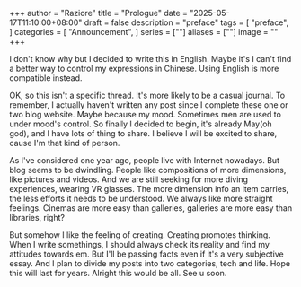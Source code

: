 +++
author = "Raziore"
title = "Prologue"
date = "2025-05-17T11:10:00+08:00"
draft = false
description = "preface"
tags = [
    "preface",
]
categories = [
    "Announcement",
]
series = [""]
aliases = [""]
image = ""
+++

I don't know why but I decided to write this in English. Maybe it's I can't find a better way to control my expressions in Chinese. Using English is more compatible instead. 

OK, so this isn't a specific thread. It's more likely to be a casual journal. To remember, I actually haven't written any post since I complete these one or two blog website. Maybe because my mood. Sometimes men are used to under mood's control. So finally I decided to begin, it's already May(oh god), and I have lots of thing to share. I believe I will be excited to share, cause I'm that kind of person.

As I've considered one year ago, people live with Internet nowadays. But blog seems to be dwindling. People like compositions of more dimensions, like pictures and videos. And we are still seeking for more diving experiences, wearing VR glasses. The more dimension info an item carries, the less efforts it needs to be understood. We always like more straight feelings. Cinemas are more easy than galleries, galleries are more easy than libraries, right? 

But somehow I like the feeling of creating. Creating promotes thinking. When I write somethings, I should always check its reality and find my attitudes towards em. But I'll be passing facts even if it's a very subjective essay. And I plan to divide my posts into two categories, tech and life. Hope this will last for years. Alright this would be all. See u soon.
